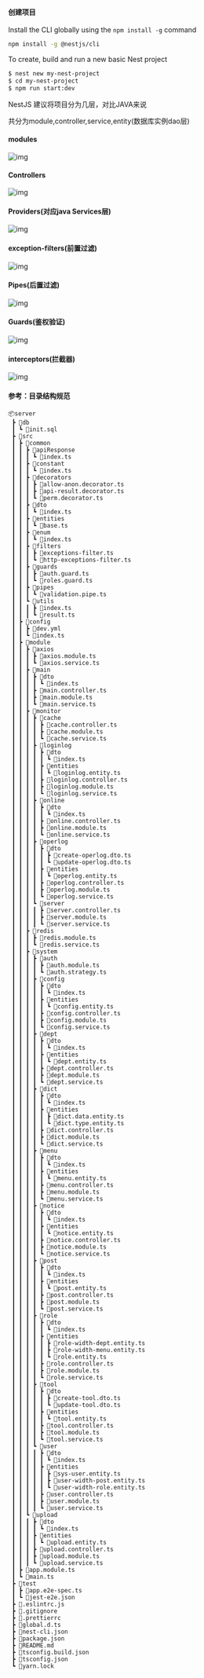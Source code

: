 #### 创建项目

Install the CLI globally using the `npm install -g` command

```bash
npm install -g @nestjs/cli
```

To create, build and run a new basic Nest project

```bash
$ nest new my-nest-project
$ cd my-nest-project
$ npm run start:dev
```

NestJS 建议将项目分为几层，对比JAVA来说

共分为module,controller,service,entity(数据库实例dao层)

#### modules

![img](https://raw.githubusercontent.com/guantaocc/picgo/master/images/202405151619835.png)

#### Controllers

![img](https://raw.githubusercontent.com/guantaocc/picgo/master/images/202405151619151.png)

#### Providers(对应java Services层)

![img](https://raw.githubusercontent.com/guantaocc/picgo/master/images/202405151620265.png)

#### exception-filters(前置过滤)

![img](https://raw.githubusercontent.com/guantaocc/picgo/master/images/202405151622393.png)

#### Pipes(后置过滤)

![img](https://raw.githubusercontent.com/guantaocc/picgo/master/images/202405151622277.png)

#### Guards(鉴权验证)

![img](https://raw.githubusercontent.com/guantaocc/picgo/master/images/202405151624828.png)

#### interceptors(拦截器)

![img](https://raw.githubusercontent.com/guantaocc/picgo/master/images/202405151624206.png)

#### 参考：目录结构规范

```
📦server
 ┣ 📂db
 ┃ ┗ 📜init.sql
 ┣ 📂src
 ┃ ┣ 📂common
 ┃ ┃ ┣ 📂apiResponse
 ┃ ┃ ┃ ┗ 📜index.ts
 ┃ ┃ ┣ 📂constant
 ┃ ┃ ┃ ┗ 📜index.ts
 ┃ ┃ ┣ 📂decorators
 ┃ ┃ ┃ ┣ 📜allow-anon.decorator.ts
 ┃ ┃ ┃ ┣ 📜api-result.decorator.ts
 ┃ ┃ ┃ ┗ 📜perm.decorator.ts
 ┃ ┃ ┣ 📂dto
 ┃ ┃ ┃ ┗ 📜index.ts
 ┃ ┃ ┣ 📂entities
 ┃ ┃ ┃ ┗ 📜base.ts
 ┃ ┃ ┣ 📂enum
 ┃ ┃ ┃ ┗ 📜index.ts
 ┃ ┃ ┣ 📂filters
 ┃ ┃ ┃ ┣ 📜exceptions-filter.ts
 ┃ ┃ ┃ ┗ 📜http-exceptions-filter.ts
 ┃ ┃ ┣ 📂guards
 ┃ ┃ ┃ ┣ 📜auth.guard.ts
 ┃ ┃ ┃ ┗ 📜roles.guard.ts
 ┃ ┃ ┣ 📂pipes
 ┃ ┃ ┃ ┗ 📜validation.pipe.ts
 ┃ ┃ ┗ 📂utils
 ┃ ┃ ┃ ┣ 📜index.ts
 ┃ ┃ ┃ ┗ 📜result.ts
 ┃ ┣ 📂config
 ┃ ┃ ┣ 📜dev.yml
 ┃ ┃ ┗ 📜index.ts
 ┃ ┣ 📂module
 ┃ ┃ ┣ 📂axios
 ┃ ┃ ┃ ┣ 📜axios.module.ts
 ┃ ┃ ┃ ┗ 📜axios.service.ts
 ┃ ┃ ┣ 📂main
 ┃ ┃ ┃ ┣ 📂dto
 ┃ ┃ ┃ ┃ ┗ 📜index.ts
 ┃ ┃ ┃ ┣ 📜main.controller.ts
 ┃ ┃ ┃ ┣ 📜main.module.ts
 ┃ ┃ ┃ ┗ 📜main.service.ts
 ┃ ┃ ┣ 📂monitor
 ┃ ┃ ┃ ┣ 📂cache
 ┃ ┃ ┃ ┃ ┣ 📜cache.controller.ts
 ┃ ┃ ┃ ┃ ┣ 📜cache.module.ts
 ┃ ┃ ┃ ┃ ┗ 📜cache.service.ts
 ┃ ┃ ┃ ┣ 📂loginlog
 ┃ ┃ ┃ ┃ ┣ 📂dto
 ┃ ┃ ┃ ┃ ┃ ┗ 📜index.ts
 ┃ ┃ ┃ ┃ ┣ 📂entities
 ┃ ┃ ┃ ┃ ┃ ┗ 📜loginlog.entity.ts
 ┃ ┃ ┃ ┃ ┣ 📜loginlog.controller.ts
 ┃ ┃ ┃ ┃ ┣ 📜loginlog.module.ts
 ┃ ┃ ┃ ┃ ┗ 📜loginlog.service.ts
 ┃ ┃ ┃ ┣ 📂online
 ┃ ┃ ┃ ┃ ┣ 📂dto
 ┃ ┃ ┃ ┃ ┃ ┗ 📜index.ts
 ┃ ┃ ┃ ┃ ┣ 📜online.controller.ts
 ┃ ┃ ┃ ┃ ┣ 📜online.module.ts
 ┃ ┃ ┃ ┃ ┗ 📜online.service.ts
 ┃ ┃ ┃ ┣ 📂operlog
 ┃ ┃ ┃ ┃ ┣ 📂dto
 ┃ ┃ ┃ ┃ ┃ ┣ 📜create-operlog.dto.ts
 ┃ ┃ ┃ ┃ ┃ ┗ 📜update-operlog.dto.ts
 ┃ ┃ ┃ ┃ ┣ 📂entities
 ┃ ┃ ┃ ┃ ┃ ┗ 📜operlog.entity.ts
 ┃ ┃ ┃ ┃ ┣ 📜operlog.controller.ts
 ┃ ┃ ┃ ┃ ┣ 📜operlog.module.ts
 ┃ ┃ ┃ ┃ ┗ 📜operlog.service.ts
 ┃ ┃ ┃ ┗ 📂server
 ┃ ┃ ┃ ┃ ┣ 📜server.controller.ts
 ┃ ┃ ┃ ┃ ┣ 📜server.module.ts
 ┃ ┃ ┃ ┃ ┗ 📜server.service.ts
 ┃ ┃ ┣ 📂redis
 ┃ ┃ ┃ ┣ 📜redis.module.ts
 ┃ ┃ ┃ ┗ 📜redis.service.ts
 ┃ ┃ ┣ 📂system
 ┃ ┃ ┃ ┣ 📂auth
 ┃ ┃ ┃ ┃ ┣ 📜auth.module.ts
 ┃ ┃ ┃ ┃ ┗ 📜auth.strategy.ts
 ┃ ┃ ┃ ┣ 📂config
 ┃ ┃ ┃ ┃ ┣ 📂dto
 ┃ ┃ ┃ ┃ ┃ ┗ 📜index.ts
 ┃ ┃ ┃ ┃ ┣ 📂entities
 ┃ ┃ ┃ ┃ ┃ ┗ 📜config.entity.ts
 ┃ ┃ ┃ ┃ ┣ 📜config.controller.ts
 ┃ ┃ ┃ ┃ ┣ 📜config.module.ts
 ┃ ┃ ┃ ┃ ┗ 📜config.service.ts
 ┃ ┃ ┃ ┣ 📂dept
 ┃ ┃ ┃ ┃ ┣ 📂dto
 ┃ ┃ ┃ ┃ ┃ ┗ 📜index.ts
 ┃ ┃ ┃ ┃ ┣ 📂entities
 ┃ ┃ ┃ ┃ ┃ ┗ 📜dept.entity.ts
 ┃ ┃ ┃ ┃ ┣ 📜dept.controller.ts
 ┃ ┃ ┃ ┃ ┣ 📜dept.module.ts
 ┃ ┃ ┃ ┃ ┗ 📜dept.service.ts
 ┃ ┃ ┃ ┣ 📂dict
 ┃ ┃ ┃ ┃ ┣ 📂dto
 ┃ ┃ ┃ ┃ ┃ ┗ 📜index.ts
 ┃ ┃ ┃ ┃ ┣ 📂entities
 ┃ ┃ ┃ ┃ ┃ ┣ 📜dict.data.entity.ts
 ┃ ┃ ┃ ┃ ┃ ┗ 📜dict.type.entity.ts
 ┃ ┃ ┃ ┃ ┣ 📜dict.controller.ts
 ┃ ┃ ┃ ┃ ┣ 📜dict.module.ts
 ┃ ┃ ┃ ┃ ┗ 📜dict.service.ts
 ┃ ┃ ┃ ┣ 📂menu
 ┃ ┃ ┃ ┃ ┣ 📂dto
 ┃ ┃ ┃ ┃ ┃ ┗ 📜index.ts
 ┃ ┃ ┃ ┃ ┣ 📂entities
 ┃ ┃ ┃ ┃ ┃ ┗ 📜menu.entity.ts
 ┃ ┃ ┃ ┃ ┣ 📜menu.controller.ts
 ┃ ┃ ┃ ┃ ┣ 📜menu.module.ts
 ┃ ┃ ┃ ┃ ┗ 📜menu.service.ts
 ┃ ┃ ┃ ┣ 📂notice
 ┃ ┃ ┃ ┃ ┣ 📂dto
 ┃ ┃ ┃ ┃ ┃ ┗ 📜index.ts
 ┃ ┃ ┃ ┃ ┣ 📂entities
 ┃ ┃ ┃ ┃ ┃ ┗ 📜notice.entity.ts
 ┃ ┃ ┃ ┃ ┣ 📜notice.controller.ts
 ┃ ┃ ┃ ┃ ┣ 📜notice.module.ts
 ┃ ┃ ┃ ┃ ┗ 📜notice.service.ts
 ┃ ┃ ┃ ┣ 📂post
 ┃ ┃ ┃ ┃ ┣ 📂dto
 ┃ ┃ ┃ ┃ ┃ ┗ 📜index.ts
 ┃ ┃ ┃ ┃ ┣ 📂entities
 ┃ ┃ ┃ ┃ ┃ ┗ 📜post.entity.ts
 ┃ ┃ ┃ ┃ ┣ 📜post.controller.ts
 ┃ ┃ ┃ ┃ ┣ 📜post.module.ts
 ┃ ┃ ┃ ┃ ┗ 📜post.service.ts
 ┃ ┃ ┃ ┣ 📂role
 ┃ ┃ ┃ ┃ ┣ 📂dto
 ┃ ┃ ┃ ┃ ┃ ┗ 📜index.ts
 ┃ ┃ ┃ ┃ ┣ 📂entities
 ┃ ┃ ┃ ┃ ┃ ┣ 📜role-width-dept.entity.ts
 ┃ ┃ ┃ ┃ ┃ ┣ 📜role-width-menu.entity.ts
 ┃ ┃ ┃ ┃ ┃ ┗ 📜role.entity.ts
 ┃ ┃ ┃ ┃ ┣ 📜role.controller.ts
 ┃ ┃ ┃ ┃ ┣ 📜role.module.ts
 ┃ ┃ ┃ ┃ ┗ 📜role.service.ts
 ┃ ┃ ┃ ┣ 📂tool
 ┃ ┃ ┃ ┃ ┣ 📂dto
 ┃ ┃ ┃ ┃ ┃ ┣ 📜create-tool.dto.ts
 ┃ ┃ ┃ ┃ ┃ ┗ 📜update-tool.dto.ts
 ┃ ┃ ┃ ┃ ┣ 📂entities
 ┃ ┃ ┃ ┃ ┃ ┗ 📜tool.entity.ts
 ┃ ┃ ┃ ┃ ┣ 📜tool.controller.ts
 ┃ ┃ ┃ ┃ ┣ 📜tool.module.ts
 ┃ ┃ ┃ ┃ ┗ 📜tool.service.ts
 ┃ ┃ ┃ ┗ 📂user
 ┃ ┃ ┃ ┃ ┣ 📂dto
 ┃ ┃ ┃ ┃ ┃ ┗ 📜index.ts
 ┃ ┃ ┃ ┃ ┣ 📂entities
 ┃ ┃ ┃ ┃ ┃ ┣ 📜sys-user.entity.ts
 ┃ ┃ ┃ ┃ ┃ ┣ 📜user-width-post.entity.ts
 ┃ ┃ ┃ ┃ ┃ ┗ 📜user-width-role.entity.ts
 ┃ ┃ ┃ ┃ ┣ 📜user.controller.ts
 ┃ ┃ ┃ ┃ ┣ 📜user.module.ts
 ┃ ┃ ┃ ┃ ┗ 📜user.service.ts
 ┃ ┃ ┗ 📂upload
 ┃ ┃ ┃ ┣ 📂dto
 ┃ ┃ ┃ ┃ ┗ 📜index.ts
 ┃ ┃ ┃ ┣ 📂entities
 ┃ ┃ ┃ ┃ ┗ 📜upload.entity.ts
 ┃ ┃ ┃ ┣ 📜upload.controller.ts
 ┃ ┃ ┃ ┣ 📜upload.module.ts
 ┃ ┃ ┃ ┗ 📜upload.service.ts
 ┃ ┣ 📜app.module.ts
 ┃ ┗ 📜main.ts
 ┣ 📂test
 ┃ ┣ 📜app.e2e-spec.ts
 ┃ ┗ 📜jest-e2e.json
 ┣ 📜.eslintrc.js
 ┣ 📜.gitignore
 ┣ 📜.prettierrc
 ┣ 📜global.d.ts
 ┣ 📜nest-cli.json
 ┣ 📜package.json
 ┣ 📜README.md
 ┣ 📜tsconfig.build.json
 ┣ 📜tsconfig.json
 ┗ 📜yarn.lock
```